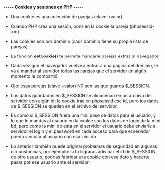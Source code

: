 **----- Cookies y sesiones en PHP -----**
- Una cookie es una colección de parejas (clave->valor).
- Cuando PHP crea una sesión, pone en la cookie la pareja (phpsessid->id).
- Las cookies son por dominio (cada dominio tiene su propia lista de parejas).
- La función **setcookie()** te permite mandarle parejas extras al navegador.

- Cada vez que el navegador vuelve a entrar a una página del dominio, le va a mandar al servidor todas las parejas que el servidor en algún momento le compartió.
- Ojo: esas parejas (clave->valor) NO son las que guarda $_SESSION.
- Los datos guardados en $_SESSION se almacenan en un archivo del servidor con algún id; la cookie trae en phpsessid ese id, pero los datos de $_SESSION se quedan en el archivo del servidor.
- Es como si $_SESSION fuera una mini base de datos para el usuario, y lo que le mandas al usuario en la cookie son los datos de login de la mini bd, pero como la mini db está en el servidor el usuario debe enviarle al servidor el login y el password en cada acceso para que el servidor pueda vincular al usuario con esa mini db.
- Lo anterior también puede originar problemas de seguridad en algunas circunstancias, por ejemplo: si tu lograras adivinar el id de $_SESSION de otro usuario, podrías fabricar una cookie con ese dato y hacerte pasar por ese usuario ante el servidor.
